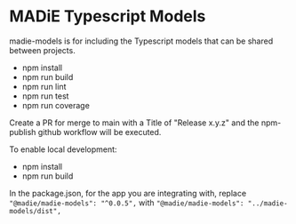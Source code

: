# MADiE Typescript Models

madie-models is for including the Typescript models that can be shared between projects.

- npm install
- npm run build
- npm run lint
- npm run test
- npm run coverage

Create a PR for merge to main with a Title of "Release x.y.z" and the npm-publish github workflow will be executed.

To enable local development:

- npm install
- npm run build

In the package.json, for the app you are integrating with, replace
`"@madie/madie-models": "^0.0.5",`
with
`"@madie/madie-models": "../madie-models/dist",`
